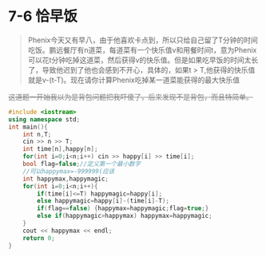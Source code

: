 # 7-6 恰早饭

> Phenix今天又有早八，由于他喜欢卡点到，所以只给自己留了T分钟的时间吃饭。鹏远餐厅有n道菜，每道菜有一个快乐值v和用餐时间t，意为Phenix可以花t分钟吃掉这道菜，然后获得v的快乐值。但是如果吃早饭的时间太长了，导致他迟到了他也会感到不开心，具体的，如果t > T,他获得的快乐值就是v-(t-T)。现在请你计算Phenix吃掉某一道菜能获得的最大快乐值

<font color=grey>~~这道题一开始我以为是背包问题把我吓傻了，后来发现不是背包，而且特简单。~~</font>

```C++
#include <iostream>
using namespace std;
int main(){
	int n,T;
	cin >> n >> T;
	int time[n],happy[n];
	for(int i=0;i<n;i++) cin >> happy[i] >> time[i];
	bool flag=false;//定义第一个最小数字
    //可以happymax=-999999(应该
	int happymax,happymagic;
	for(int i=0;i<n;i++){
		if(time[i]<=T) happymagic=happy[i];
		else happymagic=happy[i]-(time[i]-T);
		if(flag==false) {happymax=happymagic;flag=true;}
		else if(happymagic>happymax) happymax=happymagic;
	}
	cout << happymax << endl;
	return 0;
}
```

